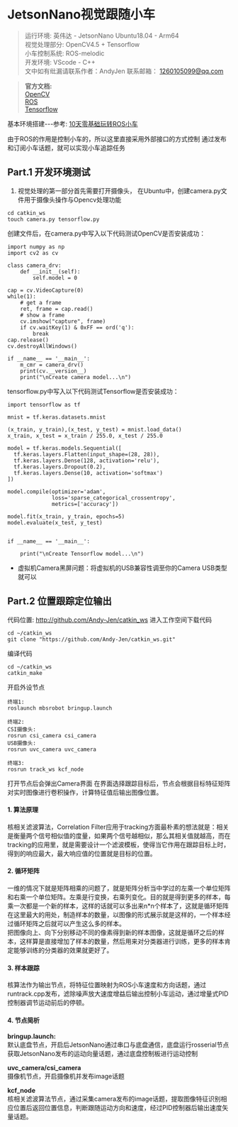 
# JetsonNano视觉跟随小车

> 运行环境: 英伟达 - JetsonNano  Ubuntu18.04 - Arm64    
视觉处理部分: OpenCV4.5 + Tensorflow   
小车控制系统: ROS-melodic   
开发环境: VScode - C++  
文中如有纰漏请联系作者：AndyJen 联系邮箱： 1260105099@qq.com

> **官方文档:**   
[OpenCV](github.com/opencv/opencv/wiki)     
[ROS](wiki.ros.org)     
[Tensorflow](https://tensorflow.google.cn/)     

基本环境搭建---参考: 
[10天零基础玩转ROS小车](https://blog.csdn.net/qq_37510774/article/details/106950332#comments_15975483)

由于ROS的作用是控制小车的，所以这里直接采用外部接口的方式控制
通过发布和订阅小车话题，就可以实现小车追踪任务

## Part.1 开发环境测试
1. 视觉处理的第一部分首先需要打开摄像头，
在Ubuntu中，创建camera.py文件用于摄像头操作与Opencv处理功能


```
cd catkin_ws
touch camera.py tensorflow.py
```

创建文件后，在camera.py中写入以下代码测试OpenCV是否安装成功：
```
import numpy as np
import cv2 as cv

class camera_drv:
    def __init__(self):
        self.model = 0

cap = cv.VideoCapture(0)
while(1):
    # get a frame
    ret, frame = cap.read()
    # show a frame
    cv.imshow("capture", frame)
    if cv.waitKey(1) & 0xFF == ord('q'):
        break
cap.release()
cv.destroyAllWindows()

if __name__ == '__main__':
    m_cmr = camera_drv()
    print(cv.__version__)
    print("\nCreate camera model...\n")
```
tensorflow.py中写入以下代码测试Tensorflow是否安装成功：
```
import tensorflow as tf 

mnist = tf.keras.datasets.mnist

(x_train, y_train),(x_test, y_test) = mnist.load_data()
x_train, x_test = x_train / 255.0, x_test / 255.0

model = tf.keras.models.Sequential([
  tf.keras.layers.Flatten(input_shape=(28, 28)),
  tf.keras.layers.Dense(128, activation='relu'),
  tf.keras.layers.Dropout(0.2),
  tf.keras.layers.Dense(10, activation='softmax')
])

model.compile(optimizer='adam',
              loss='sparse_categorical_crossentropy',
              metrics=['accuracy'])

model.fit(x_train, y_train, epochs=5)
model.evaluate(x_test, y_test)


if __name__ == '__main__':

    print("\nCreate Tensorflow model...\n")
```


* 虚拟机Camera黑屏问题：将虚拟机的USB兼容性调至你的Camera USB类型就可以


## Part.2 位置跟踪定位输出
代码位置: http://github.com/Andy-Jen/catkin_ws
进入工作空间下载代码
```
cd ~/catkin_ws
git clone "https://github.com/Andy-Jen/catkin_ws.git"
```
编译代码
```
cd ~/catkin_ws
catkin_make
```
开启外设节点
```
终端1:
roslaunch mbsrobot bringup.launch 

终端2:
CSI摄像头:
rosrun csi_camera csi_camera
USB摄像头: 
rosrun uvc_camera uvc_camera

终端3:
rosrun track_ws kcf_node
```
打开节点后会弹出Camera界面
在界面选择跟踪目标后，节点会根据目标特征矩阵对实时图像进行卷积操作，计算特征值后输出图像位置。  
#### 1. 算法原理
核相关滤波算法，Correlation Filter应用于tracking方面最朴素的想法就是：相关是衡量两个信号相似值的度量，如果两个信号越相似，那么其相关值就越高，而在tracking的应用里，就是需要设计一个滤波模板，使得当它作用在跟踪目标上时，得到的响应最大，最大响应值的位置就是目标的位置。  
#### 2. 循环矩阵
一维的情况下就是矩阵相乘的问题了，就是矩阵分析当中学过的左乘一个单位矩阵和右乘一个单位矩阵。左乘是行变换，右乘列变化。目的就是得到更多的样本，每乘一次都是一个新的样本，这样的话就可以多出来n*n个样本了，这就是循环矩阵在这里最大的用处，制造样本的数量，以图像的形式展示就是这样的，一个样本经过循环矩阵之后就可以产生这么多的样本。    
把图像向上、向下分别移动不同的像素得到新的样本图像，这就是循环之后的样本，这样算是直接增加了样本的数量，然后用来对分类器进行训练，更多的样本肯定能够训练的分类器的效果就更好了。

#### 3. 样本跟踪
核算法作为输出节点，将特征位置映射为ROS小车速度和方向话题，通过runtrack.cpp发布，滤除噪声放大速度增益后输出控制小车运动，通过增量式PID控制器调节运动前后的停顿。

#### 4. 节点简析
**bringup.launch:**    
默认底盘节点，开启后JetsonNano通过串口与底盘通信，底盘运行rosserial节点获取JetsonNano发布的运动向量话题，通过底盘控制板进行运动控制

**uvc_camera/csi_camera**   
摄像机节点，开启摄像机并发布image话题

**kcf_node**    
核相关滤波算法节点，通过采集camera发布的image话题，提取图像特征识别相应位置后返回位置信息，判断跟随运动方向和速度，经过PID控制器后输出速度矢量话题。

